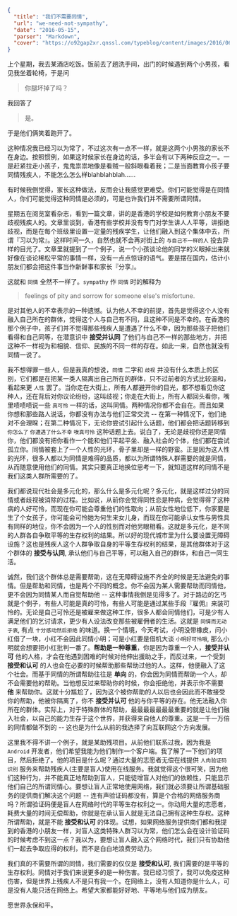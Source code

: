 ```json
{
  "title": "我们不需要同情",
  "url": "we-need-not-sympathy",
  "date": "2016-05-15",
  "parser": "Markdown",
  "cover": "https://o92gap2xr.qnssl.com/typeblog/content/images/2016/06/photo-1444167827109-712640e22c8e.jpg"
}
```

上个星期，我去某酒店吃饭。饭前去了趟洗手间，出门的时候遇到两个小男孩，看见我坐着轮椅，于是问

> 你腿坏掉了吗？

我回答了

> 是。

于是他们俩笑着跑开了。

这种情况我已经习以为常了，不过这次有一点不一样，就是这两个小男孩的家长不在身边。按照惯例，如果这时候家长在身边的话，多半会有以下两种反应之一。一是赶紧拉走小孩子，鬼鬼祟祟地像是看贼一般斜眼看着我；二是当面教育小孩子要同情残疾人，不能怎么怎么样blahblahblah……

有时候我倒觉得，家长这种做法，反而会让我感觉更难受。你们可能觉得是在同情人，你们可能觉得这种同情是必须的，可是也许我们并不需要所谓同情。

星期五在阅览室看杂志，看到一篇文章，讲的是香港的学校是如何教育小朋友不要歧视残疾人的。文章里谈到，香港有些学校并没有专门对学生讲人人平等，讲拒绝歧视，而是在每个班级里设置一定量的残疾学生，让他们融入到这个集体中去，所谓『习以为常』。这样时间一久，自然也就不会再对街上的 `与自己不一样的人` 投去异样的目光了。文章里就提到了一个例子，说一个小孩谈论他的同学的义眼掉出来就好像在谈论稀松平常的事情一样，没有一点点惊讶的语气。要是摆在国内，估计小朋友们都会把这件事当作新鲜事和家长『分享』。

这就和 `同情` 全然不一样了。`sympathy` 作 `同情` 时的解释为

> feelings of pity and sorrow for someone else's misfortune.

是对其他人的不幸表示的一种遗憾。认为他人不幸的前提，首先是觉得这个人没有融入自己所在的群体，觉得这个人与自己有不同，且这种不同是不幸的。在香港的那个例子中，孩子们并不觉得那些残疾人是遭遇了什么不幸，因为那些孩子把他们看得和自己同等，在潜意识中 __接受并认同__ 了他们与自己不一样的那些地方，并把这种不一样视为和相貌、信仰、民族的不同一样的存在。如此一来，自然也就没有同情一说了。

我不想得罪一些人，但是我真的想说，`同情` 二字和 `歧视` 并没有什么本质上的区别，它们都是在把某一类人隔离出自己所在的群体，只不过前者的方式比较温和，看起来更 `人性` 罢了。当你走在大街上，所有人都避开你的目光，都不想看见你这种人，还在背后对你议论纷纷，这叫歧视；你走在大街上，所有人都回头看你，嘴里啧啧啧说一些 `真可怜` 一样的话，这叫同情。两种情况你都不会自在。而且如果你想和那些路人说话，你都没有办法与他们正常交流 -- 在第一种情况下，他们绝对不会理睬；在第二种情况下，无论你尝试引起什么话题，他们都会把话题转移到 `你怎么了` `你遭遇了什么不幸` `唉真可怜` 这种话题上去。说白了，无论是歧视你还是同情你，他们都没有把你看作一个能和他们平起平坐、融入社会的个体，他们都在尝试孤立你。同情被套上了一个人性的光环，骨子里却是一样的野蛮。正是因为这人性的光环，很多人都以为同情是难得的品质，都以为所谓特殊人群需要的就是同情，从而随意使用他们的同情。其实只要真正地换位思考一下，就知道这样的同情不是我们这类人群所需要的了。

我们都说现代社会是多元化的，那么什么是多元化呢？多元化，就是这样过分的同情或者歧视被消除的过程。比如说，从前你会觉得同性恋是种病，会觉得得了这种病的人好可怜，而现在你可能会尊重他们的性取向；从前女性地位低下，你家要是生了个女孩子，你可能会可怜她为何生来女儿身，而现在你可能承认女性与男性具有同样的地位，你不会因为一个人的性别而对他另眼相看。这就是多元化，是不同的人群各自争取平等的生存权利的结果。所以好的现代城市里为什么要设置无障碍设施？这也是残疾人这个人群争取自身的平等生存权利的结果，是其他群体对于这个群体的 __接受与认同__, 承认他们与自己平等，可以融入自己的群体，和自己一同生活。

诚然，我们这个群体总是需要帮助，这在无障碍设施不齐全的时候是无法避免的事情。但是帮助和同情，也是两个不同的概念。你不会因为某人需要帮助而同情他，更不会因为同情某人而自觉帮助他 -- 这种事情我倒是见得多了。对于路边的乞丐就是个例子，有些人可能是真的可怜，有些人可能是通过某些手段『雇佣』来装可怜的。无论是自己可怜还是被雇来做这种工作，很多人都会同情他们，可是少有人满足他们的乞讨请求，更少有人设法改变那些被雇佣者的生活。这就是 `同情而无动于衷`, 有点 `十分感动然后拒绝` 的味道。换一个情境，今天考试，小明没带橡皮，问小红借了一块，小红不会因此同情小明；可是小红要是借机大谈 `小明好可怜哦`, 那么小明就会想要把小红批判一番了。__帮助是一种尊重__，你是因为尊重一个人，__接受并认可__ 他的人格，才会在他遇到困难的时候对他伸出援助之手，而反过来，一个受到 __接受和认可__ 的人也会在必要的时候帮助那些帮助过他的人。这样，他便融入了这个社会。而基于同情的所谓帮助往往是 __单向__ 的，你会因为同情而帮助一个人，却不会需要他的帮助。当他想反过来帮助你的时候，你会拒绝他，并表示你不需要 __他__ 来帮助你。这就十分尴尬了，因为这个被你帮助的人以后也会因此而不敢接受你的帮助，他被你隔离了，你不 __接受并认可__ 他的与你平等的存在。他无法融入你所在的群体。实际上，对于特殊群体的帮助，最最最最最最最重要的就是让他们融入社会，以自己的能力生存于这个世界，并获得来自他人的尊重。这是一千一万倍的同情都做不到的 -- 这也是为什么从前的我选择了向互联网这个方向发展。

这里我不得不讲一个例子，就是某助残项目。从前他们联系过我，因为我是 `Android` 开发者，他们希望我能为他们制作一个客户端。我了解了一下他们的项目，然后拒绝了。他的项目是什么呢？通过大量的志愿者无偿在线提供 `人肉验证码识别` 服务来帮助残疾人(主要是盲人)使用在线服务。我就觉得这个很可笑，因为他们这种行为，并不能真正地帮助到盲人，只能徒增盲人对他们的依赖性，只能显示他们自己的所谓同情心。要想让盲人正常地使用网络，我们就必须要让所谓基础服务的提供商们解决这个问题 -- 连有声验证码都没有，算是个合格的网络服务商吗？所谓验证码便是盲人在网络时代的平等生存权利之一。你动用大量的志愿者，耗费大量的时间无偿帮助，你就是在承认盲人就是无法自己拥有这种生存权。这种所谓帮助，就是不能 __接受和认可__ 的体现。试想，如果网络服务提供商们都和我提到的香港的小朋友一样，对盲人这类特殊人群习以为常，他们怎么会在设计验证码的时候考虑不到这一点？我以为，要想让盲人融入这个网络时代，我们只有协助他们一起去争取应得的权利，而不是白白地浪费劳动力。

我们真的不需要所谓的同情，我们需要的仅仅是 __接受和认可__, 我们需要的是平等的生存权利。同情对于我们来说更多的是一种伤害。我已经习惯了，我可以免疫这种伤害，但是世界上残疾人不是只有我一个。在网络上，没有人知道你是什么人，可是没有人能只活在网络上。希望大家都能好好地、平等地与他们成为朋友。

愿世界永保和平。